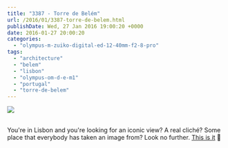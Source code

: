 ```yaml
---
title: "3387 - Torre de Belém"
url: /2016/01/3387-torre-de-belem.html
publishDate: Wed, 27 Jan 2016 19:00:20 +0000
date: 2016-01-27 20:00:20
categories: 
  - "olympus-m-zuiko-digital-ed-12-40mm-f2-8-pro"
tags: 
  - "architecture"
  - "belem"
  - "lisbon"
  - "olympus-om-d-e-m1"
  - "portugal"
  - "torre-de-belem"
---
```

<div class="container">
<div class="center"><a target="_blank" href="https://d25zfm9zpd7gm5.cloudfront.net/1200x1200/2015/20150904_150907_lr.jpg"><img class="webfeedsFeaturedVisual" src="https://d25zfm9zpd7gm5.cloudfront.net/0600x0600/2015/20150904_150907_lr.jpg" /></a></div>
</div>
<br />

You're in Lisbon and you're looking for an iconic view? A real cliché? Some place that everybody has taken an image from? Look no further. <a href="https://en.wikipedia.org/wiki/Bel%C3%A9m_Tower" target="_blank">This is it</a> 🙂
